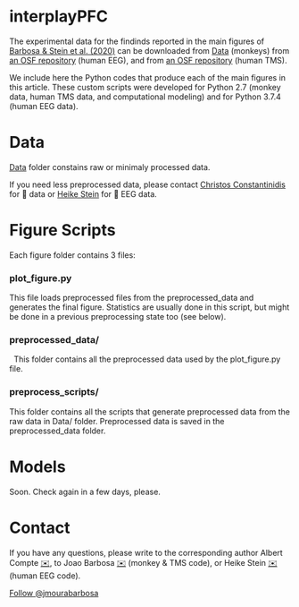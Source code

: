 # interplayPFC


The experimental data for the findinds reported in the main figures of [Barbosa & Stein et al. (2020)](https://www.biorxiv.org/content/10.1101/763938v1) can be downloaded from [Data](https://github.com/comptelab/interplayPFC/tree/master/Data) (monkeys) from [an OSF repository](https://osf.io/qa34s/) (human EEG), and from [an OSF repository](https://osf.io/8e9y2) (human TMS).

We include here the Python codes that produce each of the main figures in this article. These custom scripts were developed for Python 2.7 (monkey data, human TMS data, and computational modeling) and for Python 3.7.4 (human EEG data).

# Data 

[Data](https://github.com/comptelab/interplayPFC/tree/master/Data) folder constains raw or minimaly processed data. 

If you need less preprocessed data, please contact [Christos Constantinidis](mailto:cconstan@wakehealth.edu) for :monkey:  data or [Heike Stein](mailto:heike.c.stein@gmail.com)  for :girl:  EEG data.

# Figure Scripts
Each figure folder contains 3 files:
### plot_figure.py

This file loads preprocessed files from the preprocessed_data and generates the final figure.
Statistics are usually done in this script, but might be done in a previous preprocessing state too (see below).

### preprocessed_data/
 
This folder contains all the preprocessed data used by the plot_figure.py file.

### preprocess_scripts/

This folder contains all the scripts that generate preprocessed data from the raw data in Data/ folder.
Preprocessed data is saved in the preprocessed_data folder.

# Models
<!---
[serial_bias_models](https://github.com/comptelab/interplayPFC/tree/master/serial_bias_models) contains 2 versions of the serial bias model. 1 with untuned <>inhibition and another with tuned inhibition ([see Fig S4](https://www.biorxiv.org/content/biorxiv/early/2019/09/12/763938/DC1/embed/media-1.pdf)).
-->
Soon. Check again in a few days, please.


# Contact
If you have any questions, please write to the corresponding author Albert Compte [:envelope:](mailto:ACOMPTE@clinic.cat), to Joao Barbosa [:envelope:](mailto:palerma@gmail.com) (monkey & TMS code), or Heike Stein [:envelope:](heike.c.stein@gmail.com) (human EEG code).

<a class="twitter-follow-button"
  href="https://twitter.com/jmourabarbosa">
Follow @jmourabarbosa</a>
